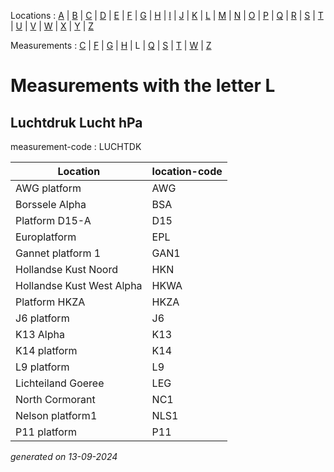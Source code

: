Locations : [A](location_A.md) | [B](location_B.md) | [C](location_C.md) | [D](location_D.md) | [E](location_E.md) | [F](location_F.md) | [G](location_G.md) | [H](location_H.md) | [I](location_I.md) | [J](location_J.md) | [K](location_K.md) | [L](location_L.md) | [M](location_M.md) | [N](location_N.md) | [O](location_O.md) | [P](location_P.md) | [Q](location_Q.md) | [R](location_R.md) | [S](location_S.md) | [T](location_T.md) | [U](location_U.md) | [V](location_V.md) | [W](location_W.md) | [X](location_X.md) | [Y](location_Y.md) | [Z](location_Z.md)

Measurements : [C](measurement_C.md) | [F](measurement_F.md) | [G](measurement_G.md) | [H](measurement_H.md) | L | [Q](measurement_Q.md) | [S](measurement_S.md) | [T](measurement_T.md) | [W](measurement_W.md) | [Z](measurement_Z.md)

# Measurements with the letter L #

## Luchtdruk Lucht hPa ##
measurement-code : LUCHTDK

|Location|location-code|
|---|---|
|AWG platform|AWG|
|Borssele Alpha|BSA|
|Platform D15-A|D15|
|Europlatform|EPL|
|Gannet platform 1|GAN1|
|Hollandse Kust Noord|HKN|
|Hollandse Kust West Alpha|HKWA|
|Platform HKZA|HKZA|
|J6 platform|J6|
|K13 Alpha|K13|
|K14 platform|K14|
|L9 platform|L9|
|Lichteiland Goeree|LEG|
|North Cormorant|NC1|
|Nelson platform1|NLS1|
|P11 platform|P11|




_generated on 13-09-2024_